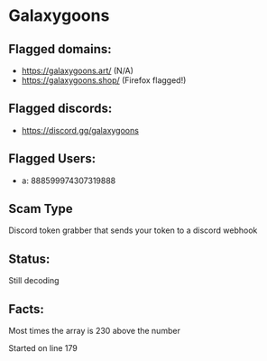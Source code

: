 # Galaxygoons

## Flagged domains:

- https://galaxygoons.art/ (N/A)
- https://galaxygoons.shop/ (Firefox flagged!)

## Flagged discords:

- https://discord.gg/galaxygoons

## Flagged Users:

- a: 888599974307319888

## Scam Type

Discord token grabber that sends your token to a discord webhook

## Status:

Still decoding

## Facts: 

Most times the array is 230 above the number

Started on line 179
